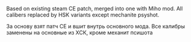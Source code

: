 Based on existing steam CE patch, merged into one with Miho mod.
All calibers replaced by HSK variants except mechanite psyshot.

За основу взят патч СЕ и вшит внутрь основного мода.
Все калибры заменены на основные из ХСК, кроме механит псишота
